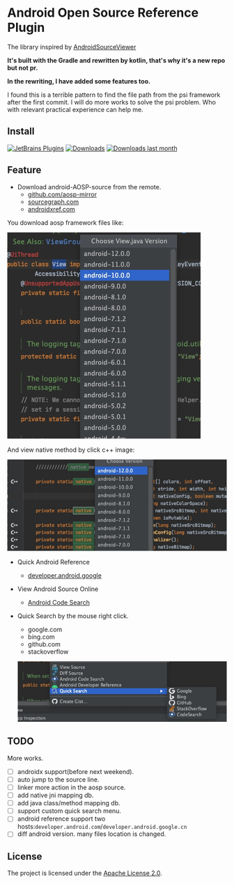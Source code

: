 # Android Open Source Reference Plugin

<!-- Plugin description -->
The library inspired by [AndroidSourceViewer](https://github.com/pengwei1024/AndroidSourceViewer)

**It's built with the Gradle and rewritten by kotlin, that's why it's a new repo but not pr.**

**In the rewriting, I have added some features too.**

I found this is a terrible pattern to find the file path from the psi framework after the first commit. I will do more
works to solve the psi problem. Who with relevant practical experience can help me.
<!-- Plugin description end -->

## Install
[![JetBrains Plugins](https://img.shields.io/jetbrains/plugin/v/18369-quick-reference.svg)](https://plugins.jetbrains.com/plugin/18369-quick-reference)
[![Downloads](https://img.shields.io/jetbrains/plugin/d/18369-quick-reference.svg)](https://plugins.jetbrains.com/plugin/18369-quick-reference)
[![Downloads last month](http://phpstorm.espend.de/badge/18369/last-month)](https://plugins.jetbrains.com/plugin/18369-quick-reference)

## Feature

* Download android-AOSP-source from the remote.
    * [github.com/aosp-mirror](https://github.com/aosp-mirror/platform_frameworks_base)
    * [sourcegraph.com](https://sourcegraph.com/)
    * [androidxref.com](http://androidxref.com/)

You download aosp framework files like:

![aosp](./screenshots/aosp.jpg)

And view native method by click c++ image:

![aosp-native](./screenshots/aosp-native.jpg)


* Quick Android Reference
    * [developer.android.google](https://developer.android.com/reference)

* View Android Source Online
    * [Android Code Search](https://cs.android.com/)

* Quick Search by the mouse right click.
    * google.com
    * bing.com
    * github.com
    * stackoverflow

  ![quicksearch](./screenshots/quicksearch.jpg)

## TODO

More works.

- [ ] androidx support(before next weekend).
- [ ] auto jump to the source line.
- [ ] linker more action in the aosp source.
- [ ] add native jni mapping db.
- [ ] add java class/method mapping db.
- [ ] support custom quick search menu.
- [ ] android reference support two hosts:`developer.android.com`/`developer.android.google.cn`
- [ ] diff android version. many files location is changed.

## License

The project is licensed under the [Apache License 2.0](./LICENSE.txt).
